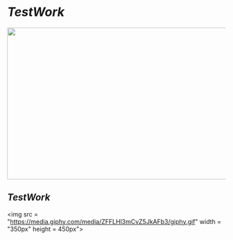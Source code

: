 # ***TestWork***
<img src = "https://media.giphy.com/media/j0wF2KnYFmHgYZfa8t/giphy.gif" width = "650px" height = "350px">

## ***TestWork***
<img src = "https://media.giphy.com/media/ZFFLHl3mCvZ5JkAFb3/giphy.gif" width = "350px" height = 450px">
